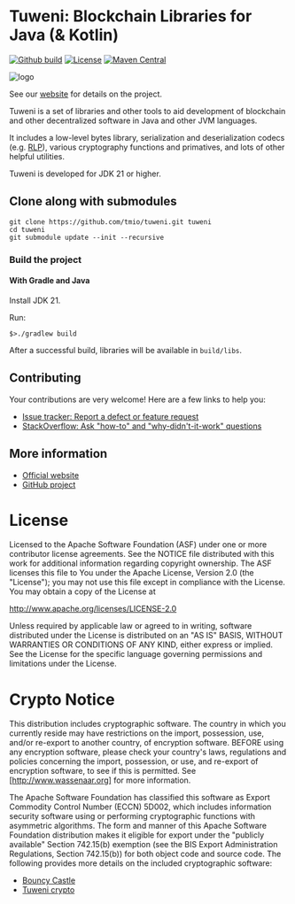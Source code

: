 # Tuweni: Blockchain Libraries for Java (& Kotlin)

[![Github build](https://github.com/tmio/tuweni/workflows/assemble/badge.svg)](https://github.com/tmio/tuweni/actions)
[![License](https://img.shields.io/badge/License-Apache%202.0-blue.svg)](https://github.com/tmio/tuweni/blob/main/LICENSE)
[![Maven Central](https://maven-badges.herokuapp.com/maven-central/io.tmio/tuweni-tuweni/badge.svg?style=plastic)](https://maven-badges.herokuapp.com/maven-central/io.tmio/tuweni-tuweni)

![logo](tuweni.png)

See our [website](https://tuweni.tmio.io) for details on the project.

Tuweni is a set of libraries and other tools to aid development of blockchain and other decentralized software in Java and other JVM languages.

It includes a low-level bytes library, serialization and deserialization codecs (e.g. [RLP](https://github.com/ethereum/wiki/wiki/RLP)), various cryptography functions and primatives, and lots of other helpful utilities.

Tuweni is developed for JDK 21 or higher.

## Clone along with submodules ##
    git clone https://github.com/tmio/tuweni.git tuweni
    cd tuweni
    git submodule update --init --recursive

### Build the project ###
#### With Gradle and Java ####
Install JDK 21.

Run:

`$>./gradlew build`

After a successful build, libraries will be available in `build/libs`.

## Contributing

Your contributions are very welcome! Here are a few links to help you:

- [Issue tracker: Report a defect or feature request](https://www.github.com/tmio/tuweni/issues)
- [StackOverflow: Ask "how-to" and "why-didn't-it-work" questions](https://stackoverflow.com/questions/ask?tags=tuweni)

## More information

- [Official website](https://tuweni.tmio.io)
- [GitHub project](https://github.com/tmio/tuweni)

# License

Licensed to the Apache Software Foundation (ASF) under one or more contributor license agreements. See the NOTICE
file distributed with this work for additional information regarding copyright ownership. The ASF licenses this file
to You under the Apache License, Version 2.0 (the "License"); you may not use this file except in compliance with the
License. You may obtain a copy of the License at

http://www.apache.org/licenses/LICENSE-2.0

Unless required by applicable law or agreed to in writing, software distributed under the License is distributed on
an "AS IS" BASIS, WITHOUT WARRANTIES OR CONDITIONS OF ANY KIND, either express or implied. See the License for the
specific language governing permissions and limitations under the License.

# Crypto Notice

This distribution includes cryptographic software. The country in which you
currently reside may have restrictions on the import, possession, use, and/or
re-export to another country, of encryption software. BEFORE using any
encryption software, please check your country's laws, regulations and
policies concerning the import, possession, or use, and re-export of encryption
software, to see if this is permitted. See [http://www.wassenaar.org] for
more information.

The Apache Software Foundation has classified this software as Export Commodity
Control Number (ECCN) 5D002, which includes information security software using
or performing cryptographic functions with asymmetric algorithms. The form and
manner of this Apache Software Foundation distribution makes it eligible for
export under the "publicly available" Section 742.15(b) exemption (see the BIS
Export Administration Regulations, Section 742.15(b)) for both object code and
source code.
The following provides more details on the included cryptographic software:
* [Bouncy Castle](http://bouncycastle.org/)
* [Tuweni crypto](./crypto)
